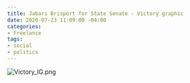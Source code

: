 ```yaml
---
title: Jabari Brisport for State Senate - Victory graphic
date: 2020-07-23 11:09:00 -04:00
categories:
- Freelance
tags:
- social
- politics
---
```


![Victory_IG.png](/uploads/Victory_IG.png)